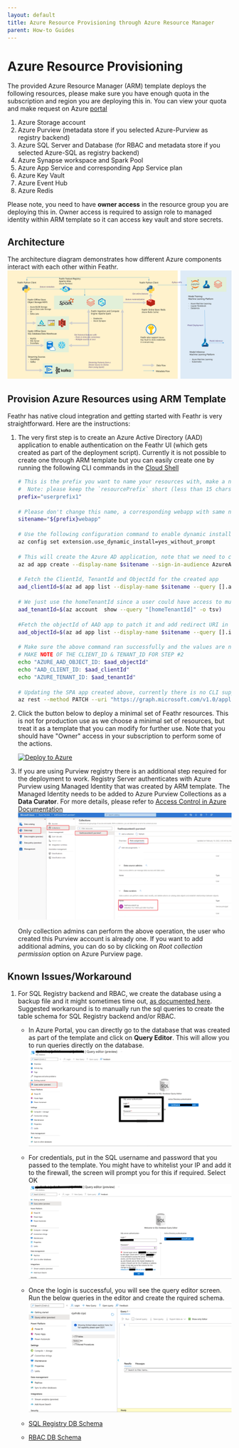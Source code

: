 ```yaml
---
layout: default
title: Azure Resource Provisioning through Azure Resource Manager
parent: How-to Guides
---
```



# Azure Resource Provisioning

The provided Azure Resource Manager (ARM) template deploys the following resources, please make sure you have enough quota in the subscription and region you are deploying this in. You can view your quota and make request on Azure [portal](https://ms.portal.azure.com/#view/Microsoft_Azure_Capacity/QuotaMenuBlade/~/overview)
1. Azure Storage account 
2. Azure Purview (metadata store if you selected Azure-Purview as registry backend)
3. Azure SQL Server and Database (for RBAC and metadata store if you selected Azure-SQL as registry backend)
4. Azure Synapse workspace and Spark Pool
5. Azure App Service and corresponding App Service plan
6. Azure Key Vault
7. Azure Event Hub
8. Azure Redis

Please note, you need to have __owner access__ in the resource group you are deploying this in. Owner access is required to assign role to managed identity within ARM template so it can access key vault and store secrets.

## Architecture
The architecture diagram demonstrates how different Azure components interact with each other within Feathr.
![architecture](../images/architecture.png)

## Provision Azure Resources using ARM Template

Feathr has native cloud integration and getting started with Feathr is very straightforward. Here are the instructions:

1. The very first step is to create an Azure Active Directory (AAD) application to enable authentication on the Feathr UI (which gets created as part of the deployment script). Currently it is not possible to create one through ARM template but you can easily create one by running the following CLI commands in the [Cloud Shell](https://shell.azure.com/bash)

    ```bash
    # This is the prefix you want to name your resources with, make a note of it, you will need it during deployment.
    #  Note: please keep the `resourcePrefix` short (less than 15 chars), since some of the Azure resources need the full name to be less than 24 characters. Only lowercase alphanumeric characters are allowed for resource prefix.
    prefix="userprefix1" 

    # Please don't change this name, a corresponding webapp with same name gets created in subsequent steps.
    sitename="${prefix}webapp" 

    # Use the following configuration command to enable dynamic install of az extensions without a prompt. This is required for the az account command group used in the following steps.
    az config set extension.use_dynamic_install=yes_without_prompt 
    
    # This will create the Azure AD application, note that we need to create an AAD app of platform type Single Page Application(SPA). By default passing the redirect-uris with create command creates an app of type web. Setting Sign in audience to AzureADMyOrg limits the application access to just your tenant.
    az ad app create --display-name $sitename --sign-in-audience AzureADMyOrg --web-home-page-url "https://$sitename.azurewebsites.net" --enable-id-token-issuance true

    # Fetch the ClientId, TenantId and ObjectId for the created app
    aad_clientId=$(az ad app list --display-name $sitename --query [].appId -o tsv)

    # We just use the homeTenantId since a user could have access to multiple tenants
    aad_tenantId=$(az account  show --query "[homeTenantId]" -o tsv)

    #Fetch the objectId of AAD app to patch it and add redirect URI in next step.
    aad_objectId=$(az ad app list --display-name $sitename --query [].id -o tsv)

    # Make sure the above command ran successfully and the values are not empty. If they are empty, re-run the above commands as the app creation could take some time.
    # MAKE NOTE OF THE CLIENT_ID & TENANT_ID FOR STEP #2
    echo "AZURE_AAD_OBJECT_ID: $aad_objectId"
    echo "AAD_CLIENT_ID: $aad_clientId"
    echo "AZURE_TENANT_ID: $aad_tenantId"

    # Updating the SPA app created above, currently there is no CLI support to add redirectUris to a SPA, so we have to patch manually via az rest
    az rest --method PATCH --uri "https://graph.microsoft.com/v1.0/applications/$aad_objectId" --headers "Content-Type=application/json" --body "{spa:{redirectUris:['https://$sitename.azurewebsites.net']}}"
    ``` 

2. Click the button below to deploy a minimal set of Feathr resources. This is not for production use as we choose a minimal set of resources, but treat it as a template that you can modify for further use. Note that you should have "Owner" access in your subscription to perform some of the actions.

    [![Deploy to Azure](https://aka.ms/deploytoazurebutton)](https://portal.azure.com/#create/Microsoft.Template/uri/https%3A%2F%2Fraw.githubusercontent.com%2Flinkedin%2Ffeathr%2Fmain%2Fdocs%2Fhow-to-guides%2Fazure_resource_provision.json)

3. If you are using Purview registry there is an additional step required for the deployment to work. Registry Server authenticates with Azure Purview using Managed Identity that was created by ARM template. The Managed Identity needs to be added to Azure Purview Collections as a __Data Curator__. For more details, please refer to [Access Control in Azure Documentation](https://docs.microsoft.com/en-us/azure/purview/catalog-permissions)
    ![purview data curator role add](../images/purview_permission_setting.png)

    Only collection admins can perform the above operation, the user who created this Purview account is already one. If you want to add additional admins, you can do so by clicking on _Root collection permission_ option on Azure Purview page.



## Known Issues/Workaround
1. For SQL Registry backend and RBAC, we create the database using a backup file and it might sometimes time out, [as documented here](https://docs.microsoft.com/en-us/azure/azure-sql/database/database-import-export-hang?view=azuresql).  Suggested workaround is to manually run the sql queries to create the table schema for SQL Registry backend and/or RBAC.

    - In Azure Portal, you can directly go to the database that was created as part of the template and click on __Query Editor__. 
    This will allow you to run queries directly on the database. 
    ![sql-query-editor](../images/sqldb-query-editor.png)

    - For credentials, put in the SQL username and password that you passed to the template. You might have to whitelist your IP and add it to the firewall, the screen will prompt you for this if required. Select OK  
    ![sql-query-editor-auth](../images/sql-query-editor-auth.png)

    - Once the login is successful, you will see the query editor screen. Run the below queries in the editor and create the rquired schema.
    ![sql-query-editor-auth](../images/sql-query-editor-open.png)

    - [SQL Registry DB Schema](https://github.com/linkedin/feathr/blob/main/registry/sql-registry/scripts/schema.sql)

    - [RBAC DB Schema](https://github.com/linkedin/feathr/blob/main/registry/access_control/scripts/schema.sql)


